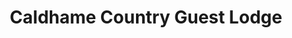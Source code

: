 ---
title: "Caldhame Country Guest Lodge"
address: "102, Moira Rd, Nutts Corner, Crumlin, Co. Antrim BT29 4HG"
tel: "028 9442 3099"
county: "Antrim"
category: "Guesthouses"
type: "Content"
lat: "54.608406"
lng: "-6.19906"
---
